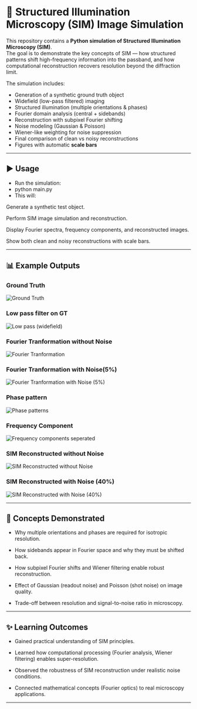 # 🧪 Structured Illumination Microscopy (SIM) Image Simulation  

This repository contains a **Python simulation of Structured Illumination Microscopy (SIM)**.  
The goal is to demonstrate the key concepts of SIM — how structured patterns shift high-frequency information into the passband, and how computational reconstruction recovers resolution beyond the diffraction limit.  

The simulation includes:  
- Generation of a synthetic ground truth object  
- Widefield (low-pass filtered) imaging  
- Structured illumination (multiple orientations & phases)  
- Fourier domain analysis (central + sidebands)  
- Reconstruction with subpixel Fourier shifting  
- Noise modeling (Gaussian & Poisson)  
- Wiener-like weighting for noise suppression  
- Final comparison of clean vs noisy reconstructions  
- Figures with automatic **scale bars**  

---

## ▶️ Usage
- Run the simulation:
- python main.py
- This will:

Generate a synthetic test object.

Perform SIM image simulation and reconstruction.

Display Fourier spectra, frequency components, and reconstructed images.

Show both clean and noisy reconstructions with scale bars.

---
## 📊 Example Outputs
### Ground Truth
![Ground Truth](assets/gt.png)

### Low pass filter on GT
![Low pass (widefield)](assets/lp.png)

### Fourier Tranformation without Noise
![Fourier Tranformation](assets/ft.png)

###  Fourier Tranformation with Noise(5%)
![ Fourier Tranformation with Noise (5%)](assets/ft_noise.png)

### Phase pattern
![Phase patterns](assets/phase_pattern.png)

### Frequency Component
![Frequency components seperated](assets/fq_component.png)

### SIM Reconstructed without Noise
![SIM Reconstructed without Noise](assets/sim_recon.png)

### SIM Reconstructed with Noise (40%)
![SIM Reconstructed with Noise (40%)](assets/sim_recon_noise.png)

---
## 📖 Concepts Demonstrated
- Why multiple orientations and phases are required for isotropic resolution.

- How sidebands appear in Fourier space and why they must be shifted back.

- How subpixel Fourier shifts and Wiener filtering enable robust reconstruction.

- Effect of Gaussian (readout noise) and Poisson (shot noise) on image quality.

- Trade-off between resolution and signal-to-noise ratio in microscopy.

---
## ✨ Learning Outcomes
- Gained practical understanding of SIM principles.

- Learned how computational processing (Fourier analysis, Wiener filtering) enables super-resolution.

- Observed the robustness of SIM reconstruction under realistic noise conditions.

- Connected mathematical concepts (Fourier optics) to real microscopy applications.

---
